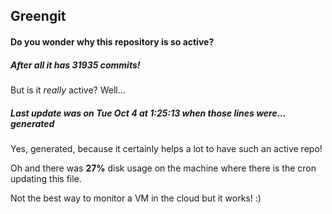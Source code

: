 ## Greengit

#### Do you wonder why this repository is so active?

##### After all it has 31935 commits!

But is it *really* active? Well...

##### Last update was on Tue Oct 4 at 1:25:13 when those lines were... generated

Yes, generated, because it certainly helps a lot to have such an active repo!

Oh and there was **27%** disk usage on the machine
where there is the cron updating this file.

Not the best way to monitor a VM in the cloud but it works! :)
